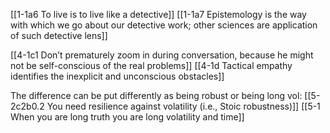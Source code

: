[[1-1a6 To live is to live like a detective]]
[[1-1a7 Epistemology is the way with which we go about our detective work; other sciences are application of such detective lens]]

[[4-1c1 Don’t prematurely zoom in during conversation, because he might not be self-conscious of the real problems]]
[[4-1d Tactical empathy identifies the inexplicit and unconscious obstacles]]

The difference can be put differently as being robust or being long vol:
[[5-2c2b0.2 You need resilience against volatility (i.e., Stoic robustness)]]
[[5-1 When you are long truth you are long volatility and time]]
